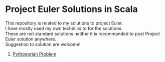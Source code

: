 # Project Euler Solutions in Scala

This repository is related to my solutions to project Euler.  
I have mostly used my own techinics to for the solutions.  
These are not standard solutions neither it is recommanded to post Project Euler solution anywhere.  
Suggestion to solution are welcome!  

1. [Pythogorian Problem](https://github.com/sagpat/Understanding-Scala/tree/master/Basics/Problem9.md)

